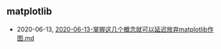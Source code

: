 ## matplotlib
* 2020-06-13, [2020-06-13-掌握这几个概念就可以延迟放弃matplotlib作图.md](../posts/2020-06-13-掌握这几个概念就可以延迟放弃matplotlib作图.md)